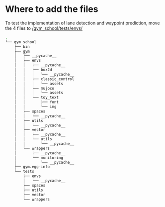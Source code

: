 # Where to add the files
To test the implementation of lane detection and waypoint prediction, move the 4 files to [/gym_school/tests/envs/](/week_4_and_6/gym_school/tests/envs/)
```bash
.
└── gym_school
    ├── bin
    ├── gym
    │   ├── __pycache__
    │   ├── envs
    │   │   ├── __pycache__
    │   │   ├── box2d
    │   │   │   └── __pycache__
    │   │   ├── classic_control
    │   │   │   └── assets
    │   │   ├── mujoco
    │   │   │   └── assets
    │   │   └── toy_text
    │   │       ├── font
    │   │       └── img
    │   ├── spaces
    │   │   └── __pycache__
    │   ├── utils
    │   │   └── __pycache__
    │   ├── vector
    │   │   ├── __pycache__
    │   │   └── utils
    │   │       └── __pycache__
    │   └── wrappers
    │       ├── __pycache__
    │       └── monitoring
    │           └── __pycache__
    ├── gym.egg-info
    └── tests
        ├── envs
        │   └── __pycache__
        ├── spaces
        ├── utils
        ├── vector
        └── wrappers
```